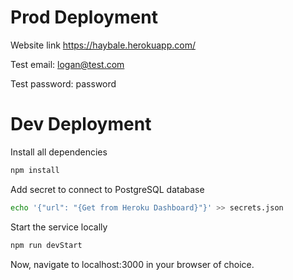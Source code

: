 # Prod Deployment

Website link https://haybale.herokuapp.com/  

Test email: logan@test.com  

Test password: password

# Dev Deployment

Install all dependencies

```bash
npm install
```

Add secret to connect to PostgreSQL database

```bash
echo '{"url": "{Get from Heroku Dashboard}"}' >> secrets.json
```

Start the service locally

```bash
npm run devStart
```

Now, navigate to localhost:3000 in your browser of choice.
